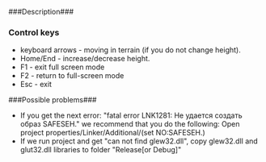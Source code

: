 ###Description###

### Control keys ###
* keyboard arrows - moving in terrain (if you do not change height).
* Home/End - increase/decrease height.
* F1 - exit full screen mode
* F2 - return to full-screen mode 
* Esc - exit

###Possible problems###
* If you get the next error: "fatal error LNK1281: Не удается создать образ SAFESEH." we recommend that you do the following: Open project properties/Linker/Additional/(set NO:SAFESEH.)
* If we run project and get "can not find glew32.dll", copy glew32.dll and glut32.dll libraries to folder "Release[or Debug]"